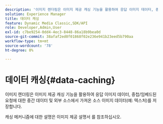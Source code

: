 ```yaml
---
description: '이미지 렌더링은 이미지 제공 캐싱 기능을 활용하여 응답 이미지 데이터, 중첩/임베드된 요청에 대한 중간 데이터 및 외부 소스에서 가져온 소스 이미지 데이터(예: 텍스처)를 저장합니다.'
solution: Experience Manager
title: 데이터 캐싱
feature: Dynamic Media Classic,SDK/API
role: Developer,Admin,User
exl-id: c7be9254-0dd4-4ec3-8448-86a18b9bea0d
source-git-commit: 38afaf2ed0f01868f02e236e941b23eed5b790aa
workflow-type: tm+mt
source-wordcount: '78'
ht-degree: 0%

---
```


# 데이터 캐싱{#data-caching}

이미지 렌더링은 이미지 제공 캐싱 기능을 활용하여 응답 이미지 데이터, 중첩/임베드된 요청에 대한 중간 데이터 및 외부 소스에서 가져온 소스 이미지 데이터(예: 텍스처)를 저장합니다.

캐싱 메커니즘에 대한 설명은 이미지 제공 설명서 를 참조하십시오.
